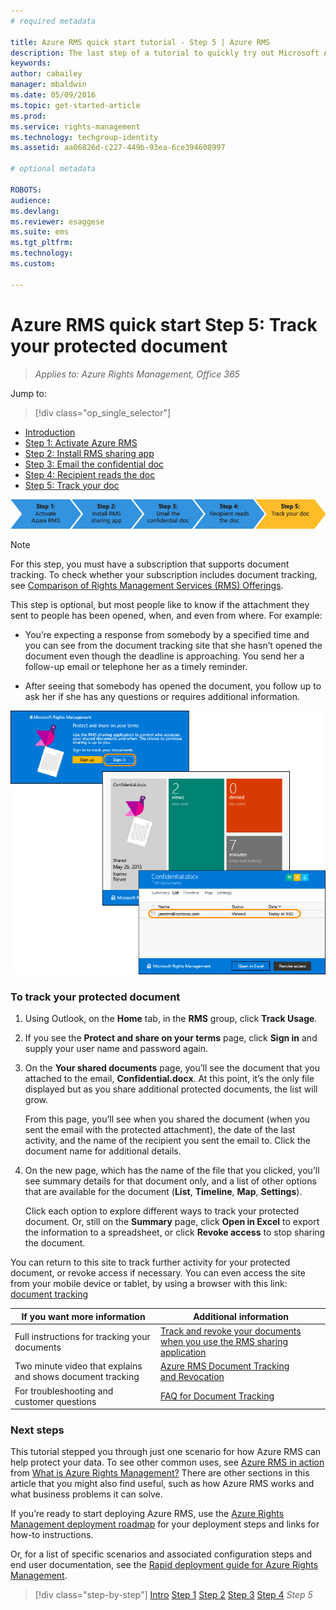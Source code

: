 ```yaml
---
# required metadata

title: Azure RMS quick start tutorial - Step 5 | Azure RMS
description: The last step of a tutorial to quickly try out Microsoft Azure Rights Management for your organization with just 5 steps that should take you less than 15 minutes.
keywords:
author: cabailey
manager: mbaldwin
ms.date: 05/09/2016
ms.topic: get-started-article
ms.prod:
ms.service: rights-management
ms.technology: techgroup-identity
ms.assetid: aa06826d-c227-449b-93ea-6ce394608997

# optional metadata

ROBOTS: 
audience:
ms.devlang:
ms.reviewer: esaggese
ms.suite: ems
ms.tgt_pltfrm:
ms.technology:
ms.custom:

---
```



# Azure RMS quick start Step 5: Track your protected document

>*Applies to: Azure Rights Management, Office 365*


Jump to: 
> [!div class="op_single_selector"]
- [Introduction](quick-start-tutorial.md)
- [Step 1: Activate Azure RMS](tutorial-step1.md)
- [Step 2: Install RMS sharing app](tutorial-step2.md)
- [Step 3: Email the confidential doc](tutorial-step3.md)
- [Step 4: Recipient reads the doc](tutorial-step4.md)
- [Step 5: Track your doc](tutorial-step5.md)

![Azure RMS quick start tutorial step 5](../media/AzRMS_QuickStartSteps5.PNG)

> [!NOTE]
> For this step, you must have a subscription that supports document tracking. To check whether your subscription includes document tracking, see [Comparison of Rights Management Services (RMS) Offerings](https://technet.microsoft.com/dn858608.aspx).

This step is optional, but most people like to know if the attachment they sent to people has been opened, when, and even from where. For example:

-   You’re expecting a response from somebody by a specified time and you can see from the document tracking site that she hasn’t opened the document even though the deadline is approaching. You send her a follow-up email or telephone her as a timely reminder.

-   After seeing that somebody has opened the document, you follow up to ask her if she has any questions or requires additional information.

![Tutorial step 5 screenshots](../media/AzRMS_Tutorial_5_Screenshots.png)

### To track your protected document

1.  Using Outlook, on the **Home** tab, in the **RMS** group, click **Track Usage**.

2.  If you see the **Protect and share on your terms** page, click **Sign in** and supply your user name and password again.

3.  On the **Your shared documents** page, you’ll see the document that you attached to the email, **Confidential.docx**. At this point, it’s the only file displayed but as you share additional protected documents, the list will grow.

    From this page, you’ll see when you shared the document (when you sent the email with the protected attachment), the date of the last activity, and the name of the recipient you sent the email to. Click the document name for additional details.

4.  On the new page, which has the name of the file that you clicked, you’ll see summary details for that document only, and a list of other options that are available for the document (**List**, **Timeline**, **Map**, **Settings**).

    Click each option to explore different ways to track your protected document. Or, still on the **Summary** page, click **Open in Excel** to export the information to a spreadsheet, or click **Revoke access** to stop sharing the document.

You can return to this site to track further activity for your protected document, or revoke access if necessary. You can even access the site from your mobile device or tablet, by using a browser with this link: [document tracking](http://go.microsoft.com/fwlink/?LinkId=529562)

|If you want more information|Additional information|
|--------------------------------|--------------------------|
|Full instructions for tracking your documents|[Track and revoke your documents when you use the RMS sharing application](../rms-client/sharing-app-track-revoke.md)|
|Two minute video that explains and shows document tracking|[Azure RMS Document Tracking and Revocation](http://channel9.msdn.com/Series/Information-Protection/Azure-RMS-Document-Tracking-and-Revocation)|
|For troubleshooting and customer questions|[FAQ for Document Tracking](https://technet.microsoft.com/dn947488)|

### Next steps
This tutorial stepped you through just one scenario for how Azure RMS can help protect your data. To see other common uses, see [Azure RMS in action](../understand-explore/what-admins-users-see.md)  from [What is Azure Rights Management?](../understand-explore/what-is-azure-rms.md) There are other sections in this article that you might also find useful, such as how Azure RMS works and what business problems it can solve.

If you’re ready to start deploying Azure RMS, use the [Azure Rights Management deployment roadmap](../plan-design/deployment-roadmap.md) for your deployment steps and links for how-to instructions.

Or, for a list of specific scenarios and associated configuration steps and end user documentation, see the [Rapid deployment guide for Azure Rights Management](../get-started/rapid-deployment-guide.md).

>[!div class="step-by-step"]
[Intro](quick-start-tutorial.md)
[Step 1](tutorial-step1.md)
[Step 2](tutorial-step2.md)
[Step 3](tutorial-step3.md)
[Step 4](tutorial-step4.md)
*Step 5*
